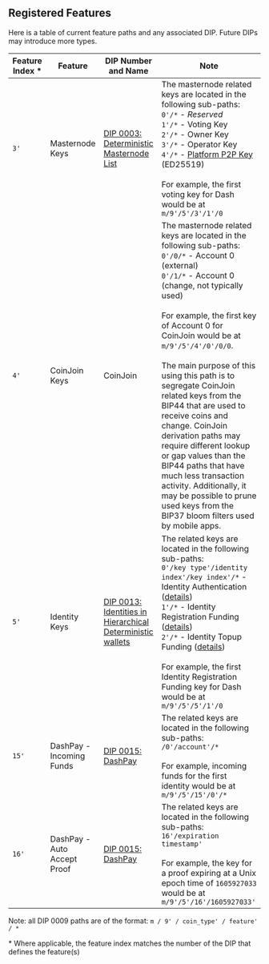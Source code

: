 ## Registered Features

Here is a table of current feature paths and any associated DIP. Future DIPs may introduce more types.


| Feature Index * | Feature | DIP Number and Name | Note |
| ------------------ | ------------ | ------------------- | ---- |
| `3'` | Masternode Keys | [DIP 0003: Deterministic Masternode List](https://github.com/dashpay/dips/blob/master/dip-0003.md) | The masternode related keys are located in the following sub-paths:  <br>`0'/*` - _Reserved_<br>`1'/*` - Voting Key<br>`2'/*` - Owner Key<br>`3'/*` - Operator Key<br>`4'/*` - [Platform P2P Key](../dip-0027.md#calculating-the-platform-node-id) (ED25519)<br><br>For example, the first voting key for Dash would be at `m/9'/5'/3'/1'/0` |
| `4'` | CoinJoin Keys | CoinJoin | The masternode related keys are located in the following sub-paths:  <br>`0'/0/*` - Account 0 (external)<br>`0'/1/*` - Account 0 (change, not typically used)<br><br>For example, the first key of Account 0 for CoinJoin would be at `m/9'/5'/4'/0'/0/0`.<br><br>The main purpose of this using this path is to segregate CoinJoin related keys from the BIP44 that are used to receive coins and change.  CoinJoin derivation paths may require different lookup or gap values than the BIP44 paths that have much less transaction activity.  Additionally, it may be possible to prune used keys from the BIP37 bloom filters used by mobile apps. |
| `5'` | Identity Keys | [DIP 0013: Identities in Hierarchical Deterministic wallets](../dip-0013.md) | The related keys are located in the following sub-paths: <br>`0'/key type'/identity index'/key index'/*` - Identity Authentication ([details](../dip-0013.md#identity-authentication-keys))<br>`1'/*` - Identity Registration Funding ([details](../dip-0013.md#identity-registration-funding-keys))<br>`2'/*` - Identity Topup Funding ([details](../dip-0013.md#identity-top-up-funding-keys))<br><br>For example, the first Identity Registration Funding key for Dash would be at `m/9'/5'/5'/1'/0` |
| `15'` | DashPay - Incoming Funds | [DIP 0015: DashPay](../dip-0015.md#dashpay-incoming-funds-derivation-path) | The related keys are located in the following sub-paths: `/0'/account'/*`<br><br>For example, incoming funds for the first identity would be at `m/9'/5'/15'/0'/*` |
| `16'` | DashPay - Auto Accept Proof | [DIP 0015: DashPay](../dip-0015.md#auto-accept-proof-autoacceptproof) | The related keys are located in the following sub-paths: `16'/expiration timestamp'`<br><br>For example, the key for a proof expiring at a Unix epoch time of `1605927033` would be at `m/9'/5'/16'/1605927033'` |

Note: all DIP 0009 paths are of the format: `m / 9' / coin_type' / feature' / *`

\* Where applicable, the feature index matches the number of the DIP that defines the feature(s)
